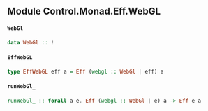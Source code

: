 ## Module Control.Monad.Eff.WebGL

#### `WebGl`

``` purescript
data WebGl :: !
```

#### `EffWebGL`

``` purescript
type EffWebGL eff a = Eff (webgl :: WebGl | eff) a
```

#### `runWebGl_`

``` purescript
runWebGl_ :: forall a e. Eff (webgl :: WebGl | e) a -> Eff e a
```


